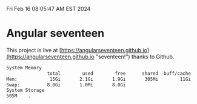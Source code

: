 Fri Feb 16 08:05:47 AM EST 2024

# Angular seventeen


This project is live at [https://angularseventeen.github.io](https://angularseventeen.github.io "seventeen!") thanks to Github.

```bash
System Memory
               total        used        free      shared  buff/cache   available
Mem:            15Gi       2.1Gi       1.9Gi       305Mi        11Gi        13Gi
Swap:          8.0Gi       1.0Mi       8.0Gi
System Storage
505M	.
```
